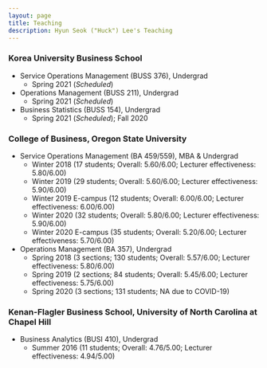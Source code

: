 ```yaml
---
layout: page
title: Teaching
description: Hyun Seok ("Huck") Lee's Teaching
---
```



### Korea University Business School
* Service Operations Management (BUSS 376), Undergrad
  * Spring 2021 (*Scheduled*)
* Operations Management (BUSS 211), Undergrad
  * Spring 2021 (*Scheduled*)
* Business Statistics (BUSS 154), Undergrad
  * Spring 2021 (*Scheduled*); Fall 2020 


### College of Business, Oregon State University
* Service Operations Management (BA 459/559), MBA & Undergrad
  * Winter 2018 (17 students; Overall: 5.60/6.00; Lecturer effectiveness: 5.80/6.00)
  * Winter 2019 (29 students; Overall: 5.60/6.00; Lecturer effectiveness: 5.90/6.00)
  * Winter 2019 E-campus (12 students; Overall: 6.00/6.00; Lecturer effectiveness: 6.00/6.00)
  * Winter 2020 (32 students; Overall: 5.80/6.00; Lecturer effectiveness: 5.90/6.00)
  * Winter 2020 E-campus (35 students; Overall: 5.20/6.00; Lecturer effectiveness: 5.70/6.00)
* Operations Management (BA 357), Undergrad
  * Spring 2018 (3 sections; 130 students; Overall: 5.57/6.00; Lecturer effectiveness: 5.80/6.00)
  * Spring 2019 (2 sections; 84 students; Overall: 5.45/6.00; Lecturer effectiveness: 5.75/6.00)
  * Spring 2020 (3 sections; 131 students; NA due to COVID-19)

### Kenan-Flagler Business School, University of North Carolina at Chapel Hill
* Business Analytics (BUSI 410), Undergrad
  * Summer 2016 (11 students; Overall: 4.76/5.00; Lecturer effectiveness: 4.94/5.00)
  
  
<!-- 
[click here for the most recent version of the paper]({{ BASE_PATH}}/pages/working_papers/sample-working-paper.pdf)
-->

<!-- Note: this is how to write a comment in HTML. Everything in here won't show up on your webpage.-->

<!--
To increase the size of the title, use fewer # in front of the paper title.
To decrease the size of the title, use more #. 
To remove the italics, remove the * before and after the description
To remove the underline from the title, remove the <u> tags (<u> and </u>)
-->
